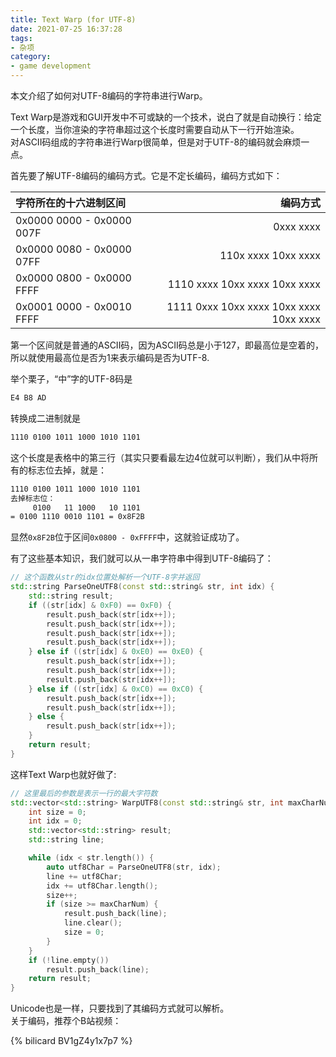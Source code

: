 ```yaml
---
title: Text Warp (for UTF-8)
date: 2021-07-25 16:37:28
tags:
- 杂项
category:
- game development
---
```


本文介绍了如何对UTF-8编码的字符串进行Warp。  

Text Warp是游戏和GUI开发中不可或缺的一个技术，说白了就是自动换行：给定一个长度，当你渲染的字符串超过这个长度时需要自动从下一行开始渲染。  
对ASCII码组成的字符串进行Warp很简单，但是对于UTF-8的编码就会麻烦一点。  

首先要了解UTF-8编码的编码方式。它是不定长编码，编码方式如下：  

|字符所在的十六进制区间|编码方式|
|:----|----:|
|0x0000 0000 - 0x0000 007F|0xxx xxxx|
|0x0000 0080 - 0x0000 07FF|110x xxxx 10xx xxxx|
|0x0000 0800 - 0x0000 FFFF|1110 xxxx 10xx xxxx 10xx xxxx|
|0x0001 0000 - 0x0010 FFFF|1111 0xxx 10xx xxxx 10xx xxxx 10xx xxxx|

第一个区间就是普通的ASCII码，因为ASCII码总是小于127，即最高位是空着的，所以就使用最高位是否为1来表示编码是否为UTF-8.  

举个栗子，“中”字的UTF-8码是

```bash
E4 B8 AD
```

转换成二进制就是

```bash
1110 0100 1011 1000 1010 1101
```

这个长度是表格中的第三行（其实只要看最左边4位就可以判断），我们从中将所有的标志位去掉，就是：  

```bash
1110 0100 1011 1000 1010 1101
去掉标志位：
     0100   11 1000   10 1101
= 0100 1110 0010 1101 = 0x8F2B
```

显然`0x8F2B`位于区间`0x0800 - 0xFFFF`中，这就验证成功了。  

有了这些基本知识，我们就可以从一串字符串中得到UTF-8编码了：  

```c++
// 这个函数从str的idx位置处解析一个UTF-8字并返回
std::string ParseOneUTF8(const std::string& str, int idx) {
    std::string result;
    if ((str[idx] & 0xF0) == 0xF0) {
        result.push_back(str[idx++]);
        result.push_back(str[idx++]);
        result.push_back(str[idx++]);
        result.push_back(str[idx++]);
    } else if ((str[idx] & 0xE0) == 0xE0) {
        result.push_back(str[idx++]);
        result.push_back(str[idx++]);
        result.push_back(str[idx++]);
    } else if ((str[idx] & 0xC0) == 0xC0) {
        result.push_back(str[idx++]);
        result.push_back(str[idx++]);
    } else {
        result.push_back(str[idx++]);
    }
    return result;
}
```

这样Text Warp也就好做了:  

```c++
// 这里最后的参数是表示一行的最大字符数
std::vector<std::string> WarpUTF8(const std::string& str, int maxCharNum) {
    int size = 0;
    int idx = 0;
    std::vector<std::string> result;
    std::string line;

    while (idx < str.length()) {
        auto utf8Char = ParseOneUTF8(str, idx);
        line += utf8Char;
        idx += utf8Char.length();
        size++;
        if (size >= maxCharNum) {
            result.push_back(line);
            line.clear();
            size = 0;
        }
    }
    if (!line.empty())
        result.push_back(line);
    return result;
}
```

Unicode也是一样，只要找到了其编码方式就可以解析。  
关于编码，推荐个B站视频：  

{% bilicard BV1gZ4y1x7p7 %}
